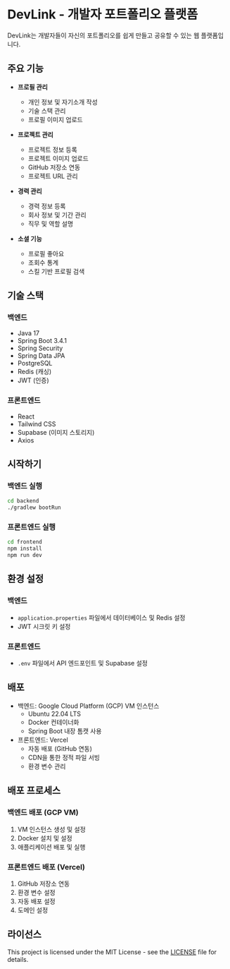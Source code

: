 # DevLink - 개발자 포트폴리오 플랫폼

DevLink는 개발자들이 자신의 포트폴리오를 쉽게 만들고 공유할 수 있는 웹 플랫폼입니다.

## 주요 기능

- **프로필 관리**
  - 개인 정보 및 자기소개 작성
  - 기술 스택 관리
  - 프로필 이미지 업로드

- **프로젝트 관리**
  - 프로젝트 정보 등록
  - 프로젝트 이미지 업로드
  - GitHub 저장소 연동
  - 프로젝트 URL 관리

- **경력 관리**
  - 경력 정보 등록
  - 회사 정보 및 기간 관리
  - 직무 및 역할 설명

- **소셜 기능**
  - 프로필 좋아요
  - 조회수 통계
  - 스킬 기반 프로필 검색

## 기술 스택

### 백엔드
- Java 17
- Spring Boot 3.4.1
- Spring Security
- Spring Data JPA
- PostgreSQL
- Redis (캐싱)
- JWT (인증)

### 프론트엔드
- React
- Tailwind CSS
- Supabase (이미지 스토리지)
- Axios

## 시작하기

### 백엔드 실행
```bash
cd backend
./gradlew bootRun
```

### 프론트엔드 실행
```bash
cd frontend
npm install
npm run dev
```

## 환경 설정

### 백엔드
- `application.properties` 파일에서 데이터베이스 및 Redis 설정
- JWT 시크릿 키 설정

### 프론트엔드
- `.env` 파일에서 API 엔드포인트 및 Supabase 설정

## 배포
- 백엔드: Google Cloud Platform (GCP) VM 인스턴스
  - Ubuntu 22.04 LTS
  - Docker 컨테이너화
  - Spring Boot 내장 톰캣 사용
- 프론트엔드: Vercel
  - 자동 배포 (GitHub 연동)
  - CDN을 통한 정적 파일 서빙
  - 환경 변수 관리

## 배포 프로세스

### 백엔드 배포 (GCP VM)
1. VM 인스턴스 생성 및 설정
2. Docker 설치 및 설정
3. 애플리케이션 배포 및 실행

### 프론트엔드 배포 (Vercel)
1. GitHub 저장소 연동
2. 환경 변수 설정
3. 자동 배포 설정
4. 도메인 설정

## 라이선스
This project is licensed under the MIT License - see the [LICENSE](LICENSE) file for details. 